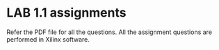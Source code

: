 # LAB 1.1 assignments

Refer the PDF file for all the questions.
All the assignment questions are performed in Xilinx software.
